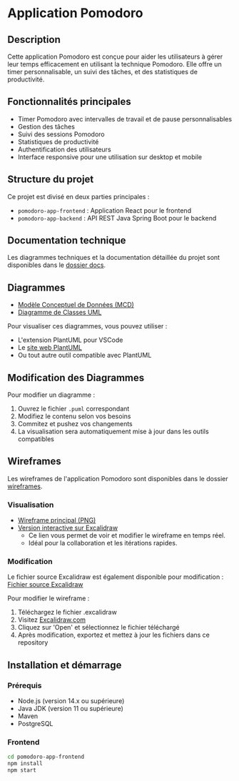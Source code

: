 # Application Pomodoro

## Description
Cette application Pomodoro est conçue pour aider les utilisateurs à gérer leur temps efficacement en utilisant la technique Pomodoro. Elle offre un timer personnalisable, un suivi des tâches, et des statistiques de productivité.

## Fonctionnalités principales
- Timer Pomodoro avec intervalles de travail et de pause personnalisables
- Gestion des tâches
- Suivi des sessions Pomodoro
- Statistiques de productivité
- Authentification des utilisateurs
- Interface responsive pour une utilisation sur desktop et mobile

## Structure du projet
Ce projet est divisé en deux parties principales :
- `pomodoro-app-frontend` : Application React pour le frontend
- `pomodoro-app-backend` : API REST Java Spring Boot pour le backend

## Documentation technique
Les diagrammes techniques et la documentation détaillée du projet sont disponibles dans le [dossier docs](docs/).

## Diagrammes

- [Modèle Conceptuel de Données (MCD)](mcd.puml)
- [Diagramme de Classes UML](class-diagram.puml)

Pour visualiser ces diagrammes, vous pouvez utiliser :
- L'extension PlantUML pour VSCode
- Le [site web PlantUML](http://www.plantuml.com/plantuml/uml/)
- Ou tout autre outil compatible avec PlantUML

## Modification des Diagrammes

Pour modifier un diagramme :
1. Ouvrez le fichier `.puml` correspondant
2. Modifiez le contenu selon vos besoins
3. Commitez et pushez vos changements
4. La visualisation sera automatiquement mise à jour dans les outils compatibles

## Wireframes

Les wireframes de l'application Pomodoro sont disponibles dans le dossier [wireframes](wireframes/).

### Visualisation
- [Wireframe principal (PNG)](docs/wireframes/pomodorowireframe.png)
- [Version interactive sur Excalidraw](https://excalidraw.com/#json=o2KUfBnZDUJemf9yxZNjh,Oof_8vbA-xXK6gWxnW4tag)
   - Ce lien vous permet de voir et modifier le wireframe en temps réel.
   - Idéal pour la collaboration et les itérations rapides.

### Modification
Le fichier source Excalidraw est également disponible pour modification :
[Fichier source Excalidraw](docs/wireframes/pomodorowireframe.excalidraw)

Pour modifier le wireframe :
1. Téléchargez le fichier .excalidraw
2. Visitez [Excalidraw.com](https://excalidraw.com/)
3. Cliquez sur 'Open' et sélectionnez le fichier téléchargé
4. Après modification, exportez et mettez à jour les fichiers dans ce repository

## Installation et démarrage

### Prérequis
- Node.js (version 14.x ou supérieure)
- Java JDK (version 11 ou supérieure)
- Maven
- PostgreSQL

### Frontend
```bash
cd pomodoro-app-frontend
npm install
npm start
